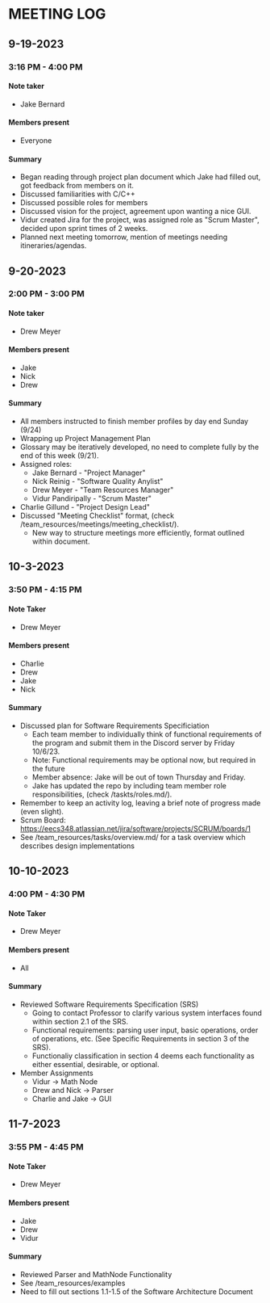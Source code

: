 # MEETING LOG
<!-- FORMAT
## DATE
### TIME
#### Note taker
- <name>
#### Members present
- <members> or "Everyone"
#### Summary
- Point 1 happened.
- Point 2 happened. We discussed within that:
	- Point 2 Sub-point 1, which is a sub-point of Point 2
	- Point 2 Sub-point 2
- Point 3 etc.
-->
## 9-19-2023

### 3:16 PM - 4:00 PM 
#### Note taker
- Jake Bernard
#### Members present
- Everyone
#### Summary
- Began reading through project plan document which Jake had filled out,
got feedback from members on it.
- Discussed familiarities with C/C++
- Discussed possible roles for members
- Discussed vision for the project, agreement upon wanting a nice GUI.
- Vidur created Jira for the project, was assigned role as "Scrum Master",
decided upon sprint times of 2 weeks.
- Planned next meeting tomorrow, mention of meetings needing itineraries/agendas.

## 9-20-2023

### 2:00 PM - 3:00 PM
#### Note taker
- Drew Meyer
#### Members present
- Jake
- Nick
- Drew
#### Summary
- All members instructed to finish member profiles by day end Sunday (9/24)
- Wrapping up Project Management Plan
- Glossary may be iteratively developed, no need to complete fully by the end of this week (9/21).
- Assigned roles:
	- Jake Bernard - "Project Manager"
 	- Nick Reinig - "Software Quality Anylist"
  	- Drew Meyer - "Team Resources Manager"
	- Vidur Pandiripally - "Scrum Master"
- Charlie Gillund - "Project Design Lead"
- Discussed "Meeting Checklist" format, (check /team_resources/meetings/meeting_checklist/).
	- New way to structure meetings more efficiently, format outlined within document.


## 10-3-2023

### 3:50 PM - 4:15 PM
#### Note Taker
- Drew Meyer
#### Members present
- Charlie
- Drew
- Jake
- Nick
#### Summary
- Discussed plan for Software Requirements Specificiation
	- Each team member to individually think of functional requirements of the program and submit them in the Discord server by Friday 10/6/23.
	- Note: Functional requirements may be optional now, but required in the future
 	- Member absence: Jake will be out of town Thursday and Friday.
	- Jake has updated the repo by including team member role responsibilities, (check /taskts/roles.md/).
 - Remember to keep an activity log, leaving a brief note of progress made (even slight).
 - Scrum Board: https://eecs348.atlassian.net/jira/software/projects/SCRUM/boards/1
 - See /team_resources/tasks/overview.md/ for a task overview which describes design implementations

## 10-10-2023

### 4:00 PM - 4:30 PM
#### Note Taker
- Drew Meyer
#### Members present
- All
#### Summary
- Reviewed Software Requirements Specification (SRS)
	- Going to contact Professor to clarify various system interfaces found within section 2.1 of the SRS.
 	- Functional requirements: parsing user input, basic operations, order of operations, etc. (See Specific Requirements in section 3 of the SRS).
	- Functionaliy classification in section 4 deems each functionality as either essential, desirable, or optional.
- Member Assignments
	- Vidur -> Math Node
	- Drew and Nick -> Parser
 	- Charlie and Jake -> GUI

## 11-7-2023

### 3:55 PM - 4:45 PM
#### Note Taker
- Drew Meyer
#### Members present
- Jake
- Drew
- Vidur
#### Summary
- Reviewed Parser and MathNode Functionality
- See /team_resources/examples
- Need to fill out sections 1.1-1.5 of the Software Architecture Document
